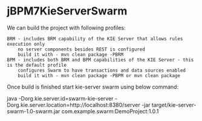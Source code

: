# jBPM7KieServerSwarm

We can build the project with following profiles:

    BRM - includes BRM capability of the KIE Server that allows rules execution only
        no server components besides REST is configured
        build it with - mvn clean package -PBRM
    BPM - includes both BRM and BPM capabilities of the KIE Server - this is the default profile
        configures Swarm to have transactions and data sources enabled
        build it with - mvn clean package -PBPM or mvn clean package

Once build is finished start kie-server swarm using below command:

 java -Dorg.kie.server.id=swarm-kie-server -Dorg.kie.server.location=http://localhost:8380/server -jar target/kie-server-swarm-1.0-swarm.jar  com.example.swarm:DemoProject:1.0.1
